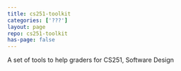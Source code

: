 ```yaml
---
title: cs251-toolkit
categories: ['???']
layout: page
repo: cs251-toolkit
has-page: false
---
```


A set of tools to help graders for CS251, Software Design
